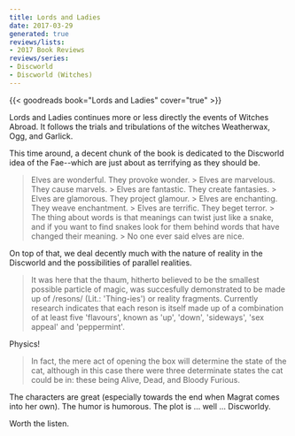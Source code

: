 ```yaml
---
title: Lords and Ladies
date: 2017-03-29
generated: true
reviews/lists:
- 2017 Book Reviews
reviews/series:
- Discworld
- Discworld (Witches)
---
```

{{< goodreads book="Lords and Ladies" cover="true" >}}

Lords and Ladies continues more or less directly the events of Witches Abroad. It follows the trials and tribulations of the witches Weatherwax, Ogg, and Garlick.  

This time around, a decent chunk of the book is dedicated to the Discworld idea of the Fae--which are just about as terrifying as they should be.  

<!--more-->

> Elves are wonderful. They provoke wonder.   > Elves are marvelous. They cause marvels.   > Elves are fantastic. They create fantasies.   > Elves are glamorous. They project glamour.   > Elves are enchanting. They weave enchantment.   > Elves are terrific. They beget terror.   > The thing about words is that meanings can twist just like a snake, and if you want to find snakes look for them behind words that have changed their meaning.   > No one ever said elves are nice.

On top of that, we deal decently much with the nature of reality in the Discworld and the possibilities of parallel realities.  

> It was here that the thaum, hitherto believed to be the smallest possible particle of magic, was succesfully demonstrated to be made up of /resons/ (Lit.: 'Thing-ies') or reality fragments. Currently research indicates that each reson is itself made up of a combination of at least five 'flavours', known as 'up', 'down', 'sideways', 'sex appeal' and 'peppermint'.

Physics!  

> In fact, the mere act of opening the box will determine the state of the cat, although in this case there were three determinate states the cat could be in: these being Alive, Dead, and Bloody Furious.

The characters are great (especially towards the end when Magrat comes into her own). The humor is humorous. The plot is ... well ... Discworldy.  

Worth the listen.


